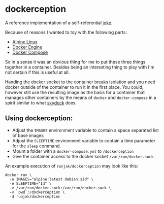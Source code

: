 # dockerception
A reference implementation of a self-referential [joke](https://xkcd.com/917/).

Because of reasons I wanted to toy with the following parts:
* [Alpine Linux](https://www.alpinelinux.org/)
* [Docker Engine](https://docs.docker.com/engine/)
* [Docker Compose](https://docs.docker.com/compose/)

So in a sense it was an obvious thing for me to put these three things together in a container.
Besides being an interesting thing to play with I'm not certain if this is useful at all.

Handing the docker socket to the container breaks isolation
and you need docker outside of the container to run it in the first place.
You could, however still use the resulting image as the basis for a container that manages
other containers by the means of `docker` and `docker-compose` in a spirit similar to what [skydock](https://github.com/crosbymichael/skydock) does.

## Using dockerception:

* Adjust the `IMAGES` environment variable to contain a space separated list of base images
* Adjust the `SLEEPTIME` environment variable to contain a time parameter for the `sleep` command.
* Mount a folder with a `docker-compose.yml` to `/dockerception`
* Give the container access to the docker socket `/var/run/docker.sock`.

An example execution of `runjak/dockerception` may look like this:
```
docker run \
  -e IMAGES="alpine:latest debian:sid" \
  -e SLEEPTIME="1d" \
  -v /var/run/docker.sock:/var/run/docker.sock \
  -v `pwd`:/dockerception \
  -d runjak/dockerception
```
